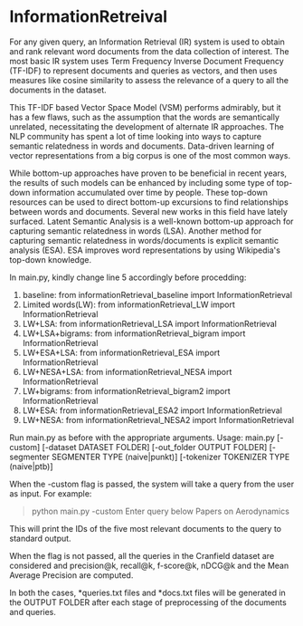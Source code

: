 # InformationRetreival
For any given query, an Information Retrieval (IR) system is used to obtain and rank relevant word documents from the data collection of interest. The most basic IR system uses Term Frequency Inverse Document Frequency (TF-IDF) to represent documents and queries as vectors, and then uses measures like cosine similarity to assess the relevance of a query to all the documents in the dataset.

This TF-IDF based Vector Space Model (VSM) performs admirably, but it has a few flaws, such as the assumption that the words are semantically unrelated, necessitating the development of alternate IR approaches. The NLP community has spent a lot of time looking into ways to capture semantic relatedness in words and documents. Data-driven learning of vector representations from a big corpus is one of the most common ways.

While bottom-up approaches have proven to be beneficial in recent years, the results of such models can be enhanced by including some type of top-down information accumulated over time by people. These top-down resources can be used to direct bottom-up excursions to find relationships between words and documents. Several new works in this field have lately surfaced. Latent Semantic Analysis is a well-known bottom-up approach for capturing semantic relatedness in words (LSA). Another method for capturing semantic relatedness in words/documents is explicit semantic analysis (ESA). ESA improves word representations by using Wikipedia's top-down knowledge.


In main.py, kindly change line 5 accordingly before procedding:
1. baseline: 
from informationRetrieval_baseline import InformationRetrieval
2. Limited words(LW): 
from informationRetrieval_LW import InformationRetrieval
3. LW+LSA: 
from informationRetrieval_LSA import InformationRetrieval
4. LW+LSA+bigrams: 
from informationRetrieval_bigram import InformationRetrieval
5. LW+ESA+LSA: 
from informationRetrieval_ESA import InformationRetrieval
6. LW+NESA+LSA: 
from informationRetrieval_NESA import InformationRetrieval
7. LW+bigrams: 
from informationRetrieval_bigram2 import InformationRetrieval
8. LW+ESA: 
from informationRetrieval_ESA2 import InformationRetrieval
9. LW+NESA: 
from informationRetrieval_NESA2 import InformationRetrieval

Run main.py as before with the appropriate arguments.
Usage: main.py [-custom] [-dataset DATASET FOLDER] [-out_folder OUTPUT FOLDER]
               [-segmenter SEGMENTER TYPE (naive|punkt)] [-tokenizer TOKENIZER TYPE (naive|ptb)] 

When the -custom flag is passed, the system will take a query from the user as input. For example:
> python main.py -custom
> Enter query below
> Papers on Aerodynamics

This will print the IDs of the five most relevant documents to the query to standard output.

When the flag is not passed, all the queries in the Cranfield dataset are considered and precision@k, recall@k, f-score@k, nDCG@k and the Mean Average Precision are computed.

In both the cases, *queries.txt files and *docs.txt files will be generated in the OUTPUT FOLDER after each stage of preprocessing of the documents and queries.
